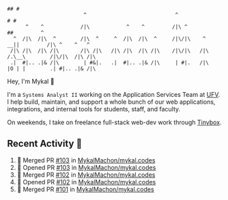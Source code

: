 ```
                                                                                ## #
                         ^                             ^                       # #                      
      ^    ^            /|\            ^    ^         /|\ ^                   ##         ^              
  ^  /|\  /|\  ^        /|\  ^     ^  /|\  /|\  ^     /|\/|\    ^          __||         /|\ ^    ^   ^ 
 /|\ /|\  /|\ /|\       /|\ /|\   /|\ /|\  /|\ /|\    /|\/|\   /|\        /.\__\        /|\/|\  /|\ /|\
 .|  #|.. .|& /|\        | #&|.   .|  #|.. .|& /|\     | #|.   /|\        |O | |        .| #|.. .|& /|\
```
Hey, I'm Mykal 👋

I'm a `Systems Analyst II` working on the Application Services Team at [UFV](https://ufv.ca). 
I help build, maintain, and support a whole bunch of our web applications, integrations, and internal tools for students, staff, and faculty.

On weekends, I take on freelance full-stack web-dev work through [Tinybox](https://tinybox.dev).

## Recent Activity 🚀

<!--START_SECTION:activity-->
1. 🎉 Merged PR [#103](https://github.com/MykalMachon/mykal.codes/pull/103) in [MykalMachon/mykal.codes](https://github.com/MykalMachon/mykal.codes)
2. 💪 Opened PR [#103](https://github.com/MykalMachon/mykal.codes/pull/103) in [MykalMachon/mykal.codes](https://github.com/MykalMachon/mykal.codes)
3. 🎉 Merged PR [#102](https://github.com/MykalMachon/mykal.codes/pull/102) in [MykalMachon/mykal.codes](https://github.com/MykalMachon/mykal.codes)
4. 💪 Opened PR [#102](https://github.com/MykalMachon/mykal.codes/pull/102) in [MykalMachon/mykal.codes](https://github.com/MykalMachon/mykal.codes)
5. 🎉 Merged PR [#101](https://github.com/MykalMachon/mykal.codes/pull/101) in [MykalMachon/mykal.codes](https://github.com/MykalMachon/mykal.codes)
<!--END_SECTION:activity-->
